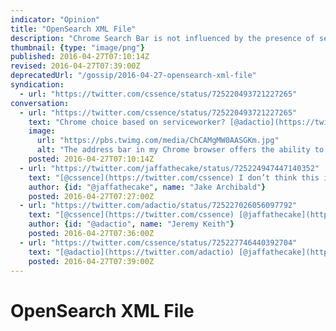 ```yaml
---
indicator: "Opinion"
title: "OpenSearch XML File"
description: "Chrome Search Bar is not influenced by the presence of service worker."
thumbnail: {type: "image/png"}
published: 2016-04-27T07:10:14Z
revised: 2016-04-27T07:39:00Z
deprecatedUrl: "/gossip/2016-04-27-opensearch-xml-file"
syndication:
  - url: "https://twitter.com/cssence/status/725220493721227265"
conversation:
  - url: "https://twitter.com/cssence/status/725220493721227265"
    text: "Chrome choice based on serviceworker? [@adactio](https://twitter.com/adactio) already made it into my search bar /cc&nbsp;[@jaffathecake](https://twitter.com/jaffathecake)"
    image:
      url: "https://pbs.twimg.com/media/ChCAMgMW0AASGKm.jpg"
      alt: "The address bar in my Chrome browser offers the ability to limit searches to Jeremy Keith’s website."
    posted: 2016-04-27T07:10:14Z
  - url: "https://twitter.com/jaffathecake/status/725224947447140352"
    text: "[@cssence](https://twitter.com/cssence) I don’t think this is service worker related."
    author: {id: "@jaffathecake", name: "Jake Archibald"}
    posted: 2016-04-27T07:27:00Z
  - url: "https://twitter.com/adactio/status/725227026056097792"
    text: "[@cssence](https://twitter.com/cssence) [@jaffathecake](https://twitter.com/jaffathecake) That’s because the site offers an OpenSearch XML file—nothing to do with Service Workers."
    author: {id: "@adactio", name: "Jeremy Keith"}
    posted: 2016-04-27T07:36:00Z
  - url: "https://twitter.com/cssence/status/725227746440392704"
    text: "[@adactio](https://twitter.com/adactio) [@jaffathecake](https://twitter.com/jaffathecake) Thanks to you both. That’s why I couldn’t find anything about it."
    posted: 2016-04-27T07:39:00Z
---
```


# OpenSearch XML File
